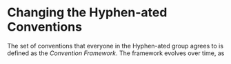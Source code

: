 # Changing the Hyphen-ated Conventions

The set of conventions that everyone in the Hyphen-ated group agrees to is defined as the *Convention Framework*. The framework evolves over time, as 
